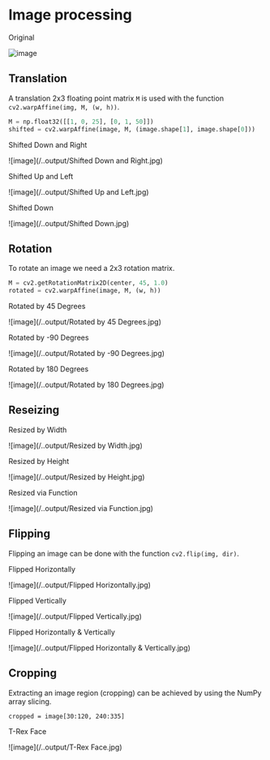 # Image processing
Original

![image](/..output/Original.jpg)


## Translation
A translation 2x3 floating point matrix `M` is used with the function
`cv2.warpAffine(img, M, (w, h))`.
```python
M = np.float32([[1, 0, 25], [0, 1, 50]])
shifted = cv2.warpAffine(image, M, (image.shape[1], image.shape[0]))
```

Shifted Down and Right

![image](/..output/Shifted Down and Right.jpg)

Shifted Up and Left

![image](/..output/Shifted Up and Left.jpg)

Shifted Down

![image](/..output/Shifted Down.jpg)


## Rotation
To rotate an image we need a 2x3 rotation matrix.
```python
M = cv2.getRotationMatrix2D(center, 45, 1.0)
rotated = cv2.warpAffine(image, M, (w, h))
```

Rotated by 45 Degrees

![image](/..output/Rotated by 45 Degrees.jpg)

Rotated by -90 Degrees

![image](/..output/Rotated by -90 Degrees.jpg)

Rotated by 180 Degrees

![image](/..output/Rotated by 180 Degrees.jpg)

## Reseizing
Resized by Width

![image](/..output/Resized by Width.jpg)

Resized by Height

![image](/..output/Resized by Height.jpg)

Resized via Function

![image](/..output/Resized via Function.jpg)


## Flipping
Flipping an image can be done with the function `cv2.flip(img, dir)`.

Flipped Horizontally

![image](/..output/Flipped Horizontally.jpg)

Flipped Vertically

![image](/..output/Flipped Vertically.jpg)

Flipped Horizontally & Vertically

![image](/..output/Flipped Horizontally & Vertically.jpg)


## Cropping
Extracting an image region (cropping) can be achieved by using
the NumPy array slicing.
```
cropped = image[30:120, 240:335]
```

T-Rex Face

![image](/..output/T-Rex Face.jpg)


